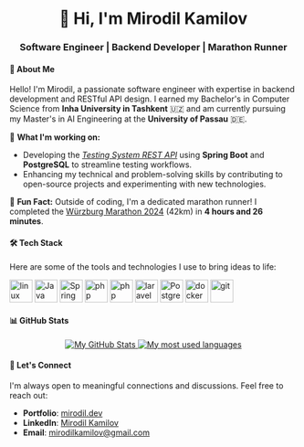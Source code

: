 <h1 align="center">👋 Hi, I'm Mirodil Kamilov</h1>
<h3 align="center">Software Engineer | Backend Developer | Marathon Runner</h3>

<h4 align="left">📜 About Me</h3>

Hello! I'm Mirodil, a passionate software engineer with expertise in backend development and RESTful API design. I earned my Bachelor's in Computer Science from **Inha University in Tashkent** 🇺🇿 and am currently pursuing my Master's in AI Engineering at the **University of Passau** 🇩🇪.

🎯 **What I'm working on:**
- Developing the [*Testing System REST API*](https://github.com/mirodilkamilov/testing-system) using **Spring Boot** and **PostgreSQL** to streamline testing workflows.
- Enhancing my technical and problem-solving skills by contributing to open-source projects and experimenting with new technologies.

🏃 **Fun Fact:** Outside of coding, I'm a dedicated marathon runner! I completed the [Würzburg Marathon 2024](https://wuerzburg.r.mikatiming.de/2024/?content=detail&event=M&idp=2EF3C4FQ4B983&lang=EN_CAP&pid=search&search%5Bstart_no%5D=450) (42km) in **4 hours and 26 minutes**. 

<h4 align="left">🛠 Tech Stack</h3>

Here are some of the tools and technologies I use to bring ideas to life:

<p>
   <img src="https://cdn.jsdelivr.net/gh/devicons/devicon@latest/icons/linux/linux-original.svg" alt="linux" width="40" height="40" />
   <img src="https://cdn.jsdelivr.net/gh/devicons/devicon@latest/icons/java/java-original-wordmark.svg" alt="Java" width="40" height="40" />
   <img src="https://cdn.jsdelivr.net/gh/devicons/devicon@latest/icons/spring/spring-original-wordmark.svg" alt="Spring Boot" width="40" height="40" />
   <img src="https://cdn.jsdelivr.net/gh/devicons/devicon@latest/icons/python/python-original.svg" alt="php" width="40" height="40" />
   <img src="https://cdn.jsdelivr.net/gh/devicons/devicon@latest/icons/php/php-original.svg" alt="php" width="40" height="40" />
   <img src="https://cdn.jsdelivr.net/gh/devicons/devicon@latest/icons/laravel/laravel-original.svg" alt="laravel" width="40" height="40" />
   <img src="https://cdn.jsdelivr.net/gh/devicons/devicon@latest/icons/postgresql/postgresql-original.svg" alt="PostgreSQL" width="40" height="40" />
   <img src="https://cdn.jsdelivr.net/gh/devicons/devicon@latest/icons/docker/docker-original-wordmark.svg" alt="docker" width="40" height="40" />
   <img src="https://www.vectorlogo.zone/logos/git-scm/git-scm-icon.svg" alt="git" width="40" height="40" />
</p>

<h4 align="left">📊 GitHub Stats</h4>

<div align="center">
   <a href="https://github.com/mirodilkamilov">
      <img src="https://github-readme-stats.vercel.app/api?username=mirodilkamilov&theme=catppuccin_latte&show_icons=true&count_private=true&border_radius=16&custom_title=My%20GitHub%20Stats&locale=en"
         alt="My GitHub Stats" />
   </a>

   <a href="https://github.com/mirodilkamilov">
      <img src="https://github-readme-stats.vercel.app/api/top-langs/?username=mirodilkamilov&layout=compact&theme=catppuccin_latte&hide=html,css,scss&size_weight=0&count_weight=1" alt="My most used languages">
   </a>
</div>

<h4 align="left">💬 Let's Connect</h4>

I'm always open to meaningful connections and discussions. Feel free to reach out:

- **Portfolio**: [mirodil.dev](https://mirodil.dev/)
- **LinkedIn**: [Mirodil Kamilov](https://linkedin.com/in/mirodilkamilov)
- **Email**: [mirodilkamilov@gmail.com](mailto:mirodilkamilov@gmail.com)
